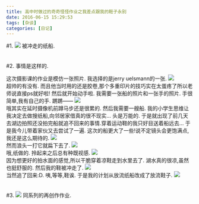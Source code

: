 ```yaml
---
title: 高中时做过的奇奇怪怪作业之我差点跟我的鞋子永别
date: 2016-06-15 15:29:53
tags: [杂谈]
categories: [日记]
---
```

#1.
<a data-fancybox="gallery" href="P078_0.jpg"><img src="P078_0.jpg"></a>
被冲走的纸船.
<br>
<br>
<br>
#2.
事情是这样的.

这次摄影课的作业是模仿一张照片.
我选择的是jerry uelsmann的一张.
<a data-fancybox="gallery" href="P078_1.jpg"><img src="P078_1.jpg"></a>
<br>
超帅的有没有.
而且他当时用的还是胶卷,那个多重印片的技巧实在太蛋疼了所以老师说直接ps就好啦!
然后就开始动手啦.
我需要一张船的照片和一张手的照片.
手很简单,我有自己的手.
蹡蹡——
<a data-fancybox="gallery" href="P078_2.jpg"><img src="P078_2.jpg"></a>
<br>
哦其实在延时摄像机前蹲马步还是很累的.
然后我需要一艘船.
我的小学生思维让我决定去做搜纸船,向邻居家借真的很不现实…
头是万能的.
于是就出现了前几天去湖边拍照还没拍完船就追不回来的事情.穿着运动鞋的我只好目送着船远去…
于是我今儿带着家伙又去尝试了一遍.
这次的船更大了一些!说不定镜头会更饱满点,我还是这么期待的.
<a data-fancybox="gallery" href="P078_3.jpg"><img src="P078_3.jpg"></a>
<br>
然而浪头一打它就扁下去了.
<a data-fancybox="gallery" href="P078_4.jpg"><img src="P078_4.jpg"></a>
<br>
哦,纸做的.
拎起来之后总有种既视感.
<a data-fancybox="gallery" href="P078_5.jpg"><img src="P078_5.jpg"></a>
<br>
因为想更好的拍水面的感觉,所以干脆穿着凉鞋走到水里去了.
湖水真的很凉,虽然也挺舒服的.
然后我的鞋被冲走了.
<a data-fancybox="gallery" href="P078_6.jpg"><img src="P078_6.jpg"></a>
<br>
当然追了回来:D.
咦,等等,鞋诶.
于是我的计划从放流纸船改成了放流鞋子.
<a data-fancybox="gallery" href="P078_7.jpg"><img src="P078_7.jpg"></a>
<br>
<br>
<br>
#3.
<a data-fancybox="gallery" href="P078_8.jpg"><img src="P078_8.jpg"></a>
同系列的再创作作业.
